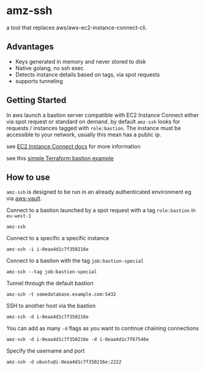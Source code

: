 # amz-ssh

a tool that replaces aws/aws-ec2-instance-connect-cli.

## Advantages

- Keys generated in memory and never stored to disk
- Native golang, no ssh exec
- Detects instance details based on tags, via spot requests
- supports tunneling

## Getting Started

In aws launch a bastion server compatible with EC2 Instance Connect either via spot request or standard on demand. by default
`amz-ssh` looks for requests / instances tagged with `role:bastion`. The instance must be
 accessible to your network, usually this mean has a public ip.
 
see [EC2 Instance Connect docs](https://docs.aws.amazon.com/AWSEC2/latest/UserGuide/ec2-instance-connect-methods.html) for more information

see this [simple Terraform bastion example](./examples/spot-bastion)

## How to use

`amz-ssh` is designed to be run in an already authenticated environment eg via [aws-vault](https://github.com/99designs/aws-vault).

Connect to a bastion launched by a spot request with a tag `role:bastion` in `eu-west-1
`

`amz-ssh`

Connect to a specific a specific instance

`amz-ssh -i i-0eaa4d1c7f350216e`

Connect to a bastion with the tag `job:bastion-special`

`amz-ssh --tag job:bastion-special`

Tunnel through the default bastion

`amz-ssh -t somedatabase.example.com:5432`

SSH to another host via the bastion

`amz-ssh -d i-0eaa4d1c7f350216e`

You can add as many `-d` flags as you want to continue chaining connections

`amz-ssh -d i-0eaa4d1c7f350216e -d i-0eaa4d1c7f67546e`

Specify the username and port

`amz-ssh -d ubuntu@i-0eaa4d1c7f350216e:2222`
